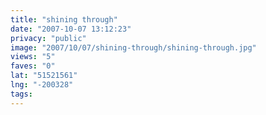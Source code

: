 ```yaml
---
title: "shining through"
date: "2007-10-07 13:12:23"
privacy: "public"
image: "2007/10/07/shining-through/shining-through.jpg"
views: "5"
faves: "0"
lat: "51521561"
lng: "-200328"
tags:
---
```


